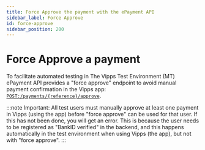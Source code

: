 ```yaml
---
title: Force Approve the payment with the ePayment API
sidebar_label: Force Approve
id: force-approve
sidebar_position: 200
---
```


# Force Approve a payment

To facilitate automated testing in The Vipps Test Environment (MT) ePayment API provides a "force approve" endpoint
to avoid manual payment confirmation in the Vipps app:
[`POST:/payments/{reference}/approve`][force-approve-endpoint].

:::note
Important: All test users must manually approve at least one payment in Vipps (using the app)
before "force approve" can be used for that user. If this has not been done, you will get an error.
This is because the user needs to be registered as "BankID verified" in the backend,
and this happens automatically in the test environment when using Vipps (the app), but not with "force approve".
:::

[force-approve-endpoint]: https://developer.vippsmobilepay.com/api/epayment#tag/ForceApprove
